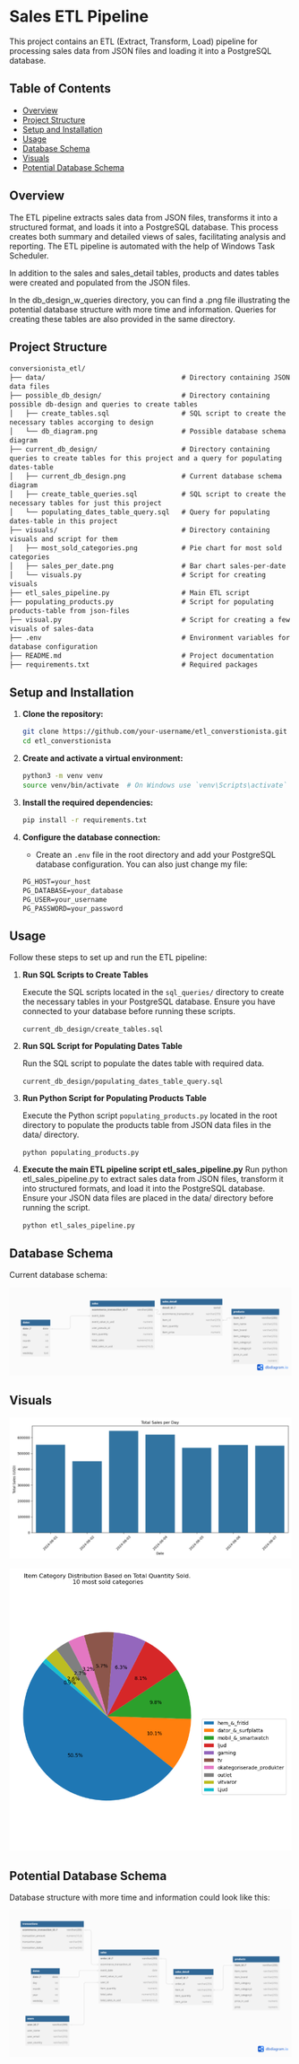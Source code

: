 # Sales ETL Pipeline

This project contains an ETL (Extract, Transform, Load) pipeline for processing sales data from JSON files and loading it into a PostgreSQL database.

## Table of Contents

- [Overview](#overview)
- [Project Structure](#project-structure)
- [Setup and Installation](#setup-and-installation)
- [Usage](#usage)
- [Database Schema](database-schema)
- [Visuals](#visuals)
- [Potential Database Schema](#potential-database-schema)

## Overview

The ETL pipeline extracts sales data from JSON files, transforms it into a structured format, and loads it into a PostgreSQL database. This process creates both summary and detailed views of sales, facilitating analysis and reporting. The ETL pipeline is automated with the help of Windows Task Scheduler.

In addition to the sales and sales_detail tables, products and dates tables were created and populated from the JSON files.

In the db_design_w_queries directory, you can find a .png file illustrating the potential database structure with more time and information. Queries for creating these tables are also provided in the same directory.


## Project Structure

```plaintext
conversionista_etl/
├── data/                                  # Directory containing JSON data files
├── possible_db_design/                    # Directory containing possible db-design and queries to create tables
│   ├── create_tables.sql                  # SQL script to create the necessary tables accorging to design
│   └── db_diagram.png                     # Possible database schema diagram
├── current_db_design/                     # Directory containing queries to create tables for this project and a query for populating dates-table
│   ├── current_db_design.png              # Current database schema diagram
│   ├── create_table_queries.sql           # SQL script to create the necessary tables for just this project
│   └── populating_dates_table_query.sql   # Query for populating dates-table in this project
├── visuals/                               # Directory containing visuals and script for them
│   ├── most_sold_categories.png           # Pie chart for most sold categories
│   ├── sales_per_date.png                 # Bar chart sales-per-date
│   └── visuals.py                         # Script for creating visuals
├── etl_sales_pipeline.py                  # Main ETL script
├── populating_products.py                 # Script for populating products-table from json-files
├── visual.py                              # Script for creating a few visuals of sales-data
├── .env                                   # Environment variables for database configuration
├── README.md                              # Project documentation
├── requirements.txt                       # Required packages
```

## Setup and Installation

1. **Clone the repository:**
    ```bash
    git clone https://github.com/your-username/etl_converstionista.git
    cd etl_converstionista
    ```

2. **Create and activate a virtual environment:**
    ```bash
    python3 -m venv venv
    source venv/bin/activate  # On Windows use `venv\Scripts\activate`
    ```

3. **Install the required dependencies:**
    ```bash
    pip install -r requirements.txt
    ```

4. **Configure the database connection:**
    - Create an `.env` file in the root directory and add your PostgreSQL database configuration. You can also just change my file:
    ```
    PG_HOST=your_host
    PG_DATABASE=your_database
    PG_USER=your_username
    PG_PASSWORD=your_password
    ```

## Usage

Follow these steps to set up and run the ETL pipeline:

1. **Run SQL Scripts to Create Tables**

   Execute the SQL scripts located in the `sql_queries/` directory to create the necessary tables in your PostgreSQL database. Ensure you have connected to your database before running these scripts.

   `current_db_design/create_tables.sql`

2. **Run SQL Script for Populating Dates Table**

   Run the SQL script to populate the dates table with required data.
   
   `current_db_design/populating_dates_table_query.sql`

3. **Run Python Script for Populating Products Table**

   Execute the Python script `populating_products.py` located in the root directory to populate the products table from JSON data files in the data/ directory.

   `python populating_products.py`


4. **Execute the main ETL pipeline script etl_sales_pipeline.py**
   Run python etl_sales_pipeline.py to extract sales data from JSON files, transform it into structured formats, and load it into the PostgreSQL database. Ensure your JSON data files are placed in the data/ directory before running the script.

   `python etl_sales_pipeline.py`

## Database Schema

Current database schema: 

![Current Database Structure](current_db_design/current_db_design.png)

## Visuals

![Sales per date](visuals/sales_per_date.png)

![Most sold categories](visuals/most_sold_categories.png)

## Potential Database Schema

Database structure with more time and information could look like this:

![Possible Database Structure](possible_db_design/db_design.png)

